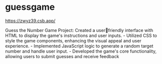 # guessgame

https://zwyz39.csb.app/

Guess the Number Game Project: Created a userfriendly interface with HTML to display the game's
instructions and user inputs. - Utilized CSS to style the
game components, enhancing the visual appeal and
user experience. - Implemented JavaScript logic to
generate a random target number and handle user
input. - Developed the game's core functionality,
allowing users to submit guesses and receive feedback
